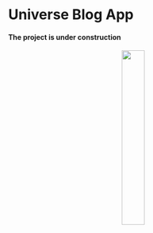 # Universe Blog App

#### The project is under construction

<div style="width:100%;text-align:center">
<img src="https://progress-bar.dev/1%/?title=Project Progress" width="30%" />
</div>

